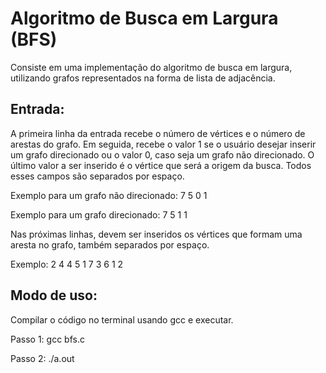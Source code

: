 # Algoritmo de Busca em Largura (BFS)
Consiste em uma implementação do algoritmo de busca em largura, utilizando grafos representados na forma de lista de adjacência.
## Entrada:
A primeira linha da entrada recebe o número de vértices e o número de arestas do grafo. Em seguida, recebe o valor 1 se o usuário desejar inserir um grafo direcionado ou o valor 0, caso seja um grafo não direcionado. O último valor a ser inserido é o vértice que será a origem da busca. Todos esses campos são separados por espaço.

Exemplo para um grafo não direcionado:
7 5 0 1

Exemplo para um grafo direcionado:
7 5 1 1

Nas próximas linhas, devem ser inseridos os vértices que formam uma aresta no grafo, também separados por espaço.

Exemplo:
2 4
4 5
1 7
3 6
1 2

## Modo de uso:
Compilar o código no terminal usando gcc e executar.

Passo 1:
gcc bfs.c

Passo 2:
./a.out